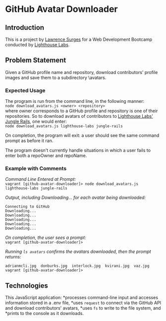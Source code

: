 # GitHub Avatar Downloader

## Introduction

This is a project by [Lawrence Surges](https://github.com/surgeslc) for a Web Development Bootcamp conducted by [Lighthouse Labs](lighthouselabs.ca).

## Problem Statement

Given a GitHub profile name and repository, download contributors' profile images and save them to a subdirectory \avatars.

### Expected Usage

The program is run from the command line, in the following manner:<br>
`node download_avatars.js <owner> <repository>`<br>
where owner corresponds to a GitHub profile and repository is one of their repositories. So to download avatars of contributors to [Lighthouse Labs' Jungle Rails](https://github.com/lighthouse-labs/jungle-rails), one would enter:<br>
`node download_avatars.js lighthouse-labs jungle-rails`

On completion, the program will exit: a user should see the same command prompt as before it ran.

The program doesn't currently handle situations in which a user fails to enter both a repoOwner and repoName.

### Example with Comments

*Command Line Entered at Prompt:*<br>
`vagrant [github-avatar-downloader]> node download_avatars.js lighthouse-labs jungle-rails`

*Output, including Downloading... for each avatar being downloaded:*<br>
```Welcome to the GitHub Avatar Downloader!
Connecting to GitHub
Downloading...
Downloading...
Downloading...
Downloading...
Downloading...
```

*On completion, the user sees a prompt:*<br>
`vagrant [github-avatar-downloader]>`

*Running `ls avatars` confirms the avatars downloaded, then the prompt returns:*<br>
```vagrant [github-avatar-downloader]> ls avatars
adrianmcli.jpg  donburks.jpg  interlock.jpg  kvirani.jpg  vaz.jpg
vagrant [github-avatar-downloader]>
```

## Technologies

This JavaScript application:
*processes command-line input and accesses information stored in a .env file,
*uses `request` to connect via the GitHub API and download contributors' avatars,
*uses `fs` to write to the file system, and
*prints to the console as it downloads.